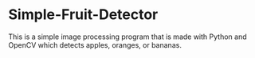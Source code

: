 # Simple-Fruit-Detector
This is a simple image processing program that is made with Python and OpenCV which detects apples, oranges, or bananas.
